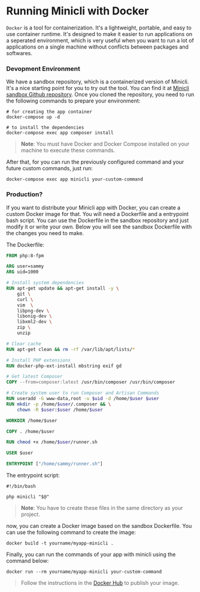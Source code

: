 # Running Minicli with Docker

`Docker` is a tool for containerization. It's a lightweight, portable, and easy to use container runtime. It's designed to make it easier to run applications on a seperated environment, which is very useful when you want to run a lot of applications on a single machine without conflicts between packages and softwares.


### Devopment Environment
We have a sandbox repository, which is a containerized version of Minicli. It's a nice starting point for you to try out the tool. You can find it at [Minicli sandbox Github repository](https://github.com/minicli/sandbox). Once you cloned the repository, you need to run the following commands to prepare your environment:

```shell
# for creating the app container
docker-compose up -d

# to install the dependencies
docker-compose exec app composer install 
```

> **Note**: You must have Docker and Docker Compose installed on your machine to execute these commands.

After that, for you can run the previously configured command and your future custom commands, just run:

```shell
docker-compose exec app minicli your-custom-command
```

### Production?

If you want to distribute your Minicli app with Docker, you can create a custom Docker image for that. You will need a Dockerfile and a entrypoint bash script. You can use the Dockerfile in the sandbox repository and just modify it or write your own. Below you will see the sandbox Dockerfile with the changes you need to make.

The Dockerfile:
```Dockerfile
FROM php:8-fpm

ARG user=sammy
ARG uid=1000

# Install system dependencies
RUN apt-get update && apt-get install -y \
    git \
    curl \
    vim  \
    libpng-dev \
    libonig-dev \
    libxml2-dev \
    zip \
    unzip

# Clear cache
RUN apt-get clean && rm -rf /var/lib/apt/lists/*

# Install PHP extensions
RUN docker-php-ext-install mbstring exif gd

# Get latest Composer
COPY --from=composer:latest /usr/bin/composer /usr/bin/composer

# Create system user to run Composer and Artisan Commands
RUN useradd -G www-data,root -u $uid -d /home/$user $user
RUN mkdir -p /home/$user/.composer && \
    chown -R $user:$user /home/$user

WORKDIR /home/$user

COPY . /home/$user

RUN chmod +x /home/$user/runner.sh

USER $user

ENTRYPOINT ["/home/sammy/runner.sh"]
```

The entrypoint script:
```shell
#!/bin/bash

php minicli "$@"
```

> **Note**: You have to create these files in the same directory as your project.

now, you can create a Docker image based on the sandbox Dockerfile. You can use the following command to create the image:

```shell
docker build -t yourname/myapp-minicli .
```

Finally, you can run the commands of your app with minicli using the command below:

```shell	
docker run --rm yourname/myapp-minicli your-custom-command
```

> Follow the instructions in the [Docker Hub](https://hub.docker.com/) to publish your image.
